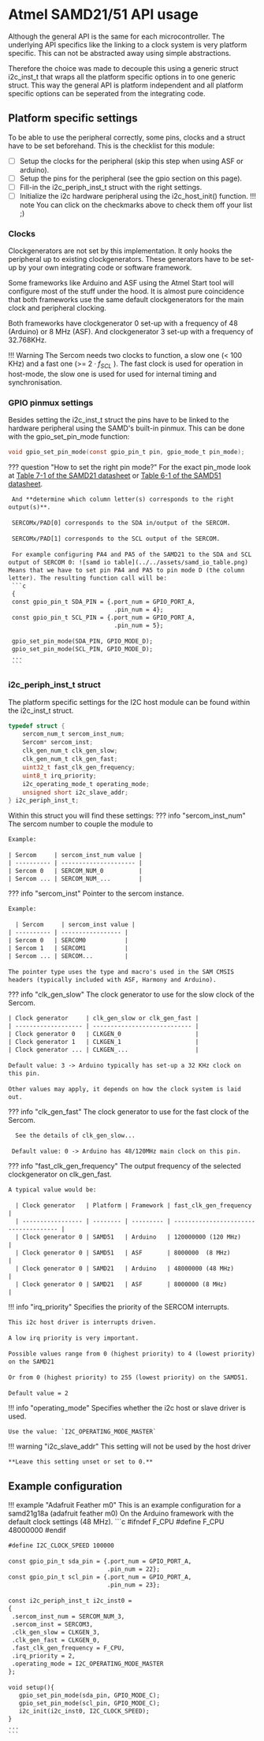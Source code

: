 # Atmel SAMD21/51 API usage

Although the general API is the same for each microcontroller. The underlying API specifics like the linking to a clock system is very platform specific. This can not be abstracted away using simple abstractions. 

Therefore the choice was made to decouple this using a generic struct i2c_inst_t that wraps all the platform specific options in to one generic struct. This way the general API is platform independent and all platform specific options can be seperated from the integrating code. 

## Platform specific settings

To be able to use the peripheral correctly, some pins, clocks and a struct have to be set beforehand. This is the checklist for this module:

- [ ] Setup the clocks for the peripheral (skip this step when using ASF or arduino).
- [ ] Setup the pins for the peripheral (see the gpio section on this page).
- [ ] Fill-in the i2c_periph_inst_t struct with the right settings.
- [ ] Initialize the i2c hardware peripheral using the i2c_host_init() function.
!!! note
    You can click on the checkmarks above to check them off your list ;)

### Clocks

Clockgenerators are not set by this implementation. It only hooks the peripheral up to existing clockgenerators. These generators have to be set-up by your own integrating code or software framework. 

Some frameworks like Arduino and ASF using the Atmel Start tool will configure most of the stuff under the hood. It is almost pure coincidence that both frameworks use the same default clockgenerators for the main clock and peripheral clocking.

Both frameworks have clockgenerator 0 set-up with a frequency of 48 (Arduino) or 8 MHz (ASF). And clockgenerator 3 set-up with a frequency of 32.768KHz. 

!!! Warning
    The Sercom needs two clocks to function, a slow one (< 100 KHz) and a fast one (>= $2 \cdot f_{SCL}$ ). The fast clock is used for operation in host-mode, the slow one is used for used for internal timing and synchronisation.

### GPIO pinmux settings

Besides setting the i2c_inst_t struct the pins have to be linked to the hardware peripheral using the SAMD's built-in pinmux. This can be done with the gpio_set_pin_mode function:

```c
void gpio_set_pin_mode(const gpio_pin_t pin, gpio_mode_t pin_mode);
```

??? question "How to set the right pin mode?"
    For the exact pin_mode look at [Table 7-1 of the SAMD21 datasheet](https://ww1.microchip.com/downloads/aemDocuments/documents/MCU32/ProductDocuments/DataSheets/SAM-D21-DA1-Family-Data-Sheet-DS40001882H.pdf) or [Table 6-1 of  the SAMD51 datasheet](https://ww1.microchip.com/downloads/aemDocuments/documents/MCU32/ProductDocuments/DataSheets/SAM-D5x-E5x-Family-Data-Sheet-DS60001507.pdf).

     And **determine which column letter(s) corresponds to the right output(s)**.
    
     SERCOMx/PAD[0] corresponds to the SDA in/output of the SERCOM.
    
     SERCOMx/PAD[1] corresponds to the SCL output of the SERCOM. 
    
     For example configuring PA4 and PA5 of the SAMD21 to the SDA and SCL output of SERCOM 0: ![samd io table](../../assets/samd_io_table.png) Means that we have to set pin PA4 and PA5 to pin mode D (the column letter). The resulting function call will be:
     ```c
     {
     const gpio_pin_t SDA_PIN = {.port_num = GPIO_PORT_A, 
                                  .pin_num = 4};
     const gpio_pin_t SCL_PIN = {.port_num = GPIO_PORT_A,
                                  .pin_num = 5};
    
     gpio_set_pin_mode(SDA_PIN, GPIO_MODE_D);
     gpio_set_pin_mode(SCL_PIN, GPIO_MODE_D);
     ...
     ```

### i2c_periph_inst_t struct

The platform specific settings for the I2C host module can be found within the i2c_inst_t struct. 

```c
typedef struct {
    sercom_num_t sercom_inst_num;
    Sercom* sercom_inst;
    clk_gen_num_t clk_gen_slow;
    clk_gen_num_t clk_gen_fast;
    uint32_t fast_clk_gen_frequency;
    uint8_t irq_priority;
    i2c_operating_mode_t operating_mode;
    unsigned short i2c_slave_addr;
} i2c_periph_inst_t;
```

Within this struct you will find these settings:
??? info  "sercom_inst_num"
    The sercom number to couple the module to 

    Example: 
    
    | Sercom     | sercom_inst_num value |
    | ---------- | --------------------- |
    | Sercom 0   | SERCOM_NUM_0          |
    | Sercom ... | SERCOM_NUM_...        |

??? info "sercom_inst"
    Pointer to the sercom instance.

    Example:
    
      | Sercom     | sercom_inst value |
    | ---------- | ----------------- |
    | Sercom 0   | SERCOM0           |
    | Sercom 1   | SERCOM1           |
    | Sercom ... | SERCOM...         |
    
    The pointer type uses the type and macro's used in the SAM CMSIS headers (typically included with ASF, Harmony and Arduino).

??? info "clk_gen_slow"
    The clock generator to use for the slow clock of the Sercom.

    | Clock generator     | clk_gen_slow or clk_gen_fast |
    | ------------------- | ---------------------------- |
    | Clock generator 0   | CLKGEN_0                     |
    | Clock generator 1   | CLKGEN_1                     |
    | Clock generator ... | CLKGEN_...                   |
    
    Default value: 3 -> Arduino typically has set-up a 32 KHz clock on this pin. 
    
    Other values may apply, it depends on how the clock system is laid out.

??? info "clk_gen_fast"
     The clock generator to use for the fast clock of the Sercom.
       
      See the details of clk_gen_slow...

     Default value: 0 -> Arduino has 48/120MHz main clock on this pin.

??? info "fast_clk_gen_frequency"
    The output frequency of the selected clockgenerator on clk_gen_fast.
    
    A typical value would be: 

      | Clock generator   | Platform | Framework | fast_clk_gen_frequency                |
      | ----------------- | -------- | --------- | ------------------------------------- |
      | Clock generator 0 | SAMD51   | Arduino   | 120000000 (120 MHz)                   |
      | Clock generator 0 | SAMD51   | ASF       | 8000000  (8 MHz) 			 |
      | Clock generator 0 | SAMD21   | Arduino   | 48000000 (48 MHz)                     |
      | Clock generator 0 | SAMD21   | ASF       | 8000000 (8 MHz)			 |

!!! info "irq_priority"
    Specifies the priority of the SERCOM interrupts. 
    
    This i2c host driver is interrupts driven. 
    
    A low irq priority is very important.
    
    Possible values range from 0 (highest priority) to 4 (lowest priority) on the SAMD21
    
    Or from 0 (highest priority) to 255 (lowest priority) on the SAMD51.
    
    Default value = 2
    
!!! info "operating_mode"
    Specifies whether the i2c host or slave driver is used.
    
    Use the value: `I2C_OPERATING_MODE_MASTER`

!!! warning "i2c_slave_addr"
     This setting will not be used by the host driver
    
    **Leave this setting unset or set to 0.**

## Example configuration

!!! example "Adafruit Feather m0"
    This is an example configuration for a samd21g18a (adafruit feather m0)
    On the Arduino framework with the default clock settings (48 MHz).
    ```c
    #ifndef F_CPU
    #define F_CPU 48000000
    #endif

    #define I2C_CLOCK_SPEED 100000
    
    const gpio_pin_t sda_pin = {.port_num = GPIO_PORT_A,
                                .pin_num = 22};
    const gpio_pin_t scl_pin = {.port_num = GPIO_PORT_A,
                                .pin_num = 23};
    
    const i2c_periph_inst_t i2c_inst0 = 
    {
     .sercom_inst_num = SERCOM_NUM_3,
     .sercom_inst = SERCOM3,
     .clk_gen_slow = CLKGEN_3,
     .clk_gen_fast = CLKGEN_0,
     .fast_clk_gen_frequency = F_CPU,
     .irq_priority = 2,
     .operating_mode = I2C_OPERATING_MODE_MASTER
    };
    
    void setup(){
       gpio_set_pin_mode(sda_pin, GPIO_MODE_C);
       gpio_set_pin_mode(scl_pin, GPIO_MODE_C);
       i2c_init(i2c_inst0, I2C_CLOCK_SPEED);
    }
    ...
    ```
